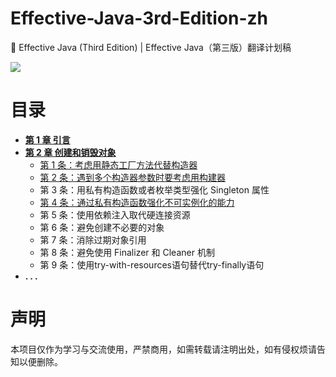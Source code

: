 # Effective-Java-3rd-Edition-zh

📖 Effective Java (Third Edition) | Effective Java（第三版）翻译计划稿

[![](https://img.shields.io/badge/License-GPL--3.0-brightgreen.svg)](./LICENSE)

# 目录

 + [**第 1 章 引言**](./1.引言/第一章%20引言.md)
 + [**第 2 章 创建和销毁对象**](./2.创建和销毁对象/第二章%20创建和销毁对象.md)
    - [第 1 条：考虑用静态工厂方法代替构造器](./2.创建和销毁对象/第%201%20条：考虑用静态工厂方法代替构造器.md)
    - [第 2 条：遇到多个构造器参数时要考虑用构建器](./2.创建和销毁对象/第%202%20条：遇到多个构造器参数时要考虑用构建器.md)
    - 第 3 条：用私有构造函数或者枚举类型强化 Singleton 属性
    - [第 4 条：通过私有构造函数强化不可实例化的能力](./2.创建和销毁对象/第%204%20条：通过私有构造器强化不可实例化能力.md)
    - 第 5 条：使用依赖注入取代硬连接资源
    - 第 6 条：避免创建不必要的对象
    - 第 7 条：消除过期对象引用
    - 第 8 条：避免使用 Finalizer 和 Cleaner 机制
    - 第 9 条：使用try-with-resources语句替代try-finally语句
 + **. . .**
 
# 声明

本项目仅作为学习与交流使用，严禁商用，如需转载请注明出处，如有侵权烦请告知以便删除。